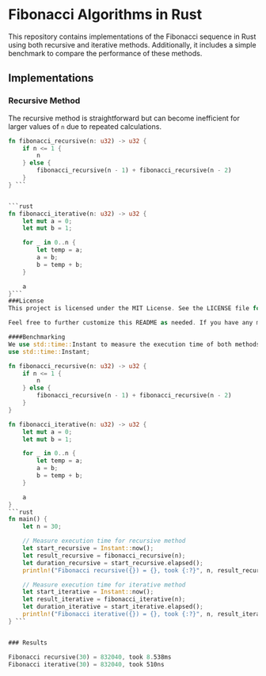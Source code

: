 # Fibonacci Algorithms in Rust

This repository contains implementations of the Fibonacci sequence in Rust using both recursive and iterative methods. Additionally, it includes a simple benchmark to compare the performance of these methods.

## Implementations

### Recursive Method

The recursive method is straightforward but can become inefficient for larger values of `n` due to repeated calculations.

```rust
fn fibonacci_recursive(n: u32) -> u32 {
    if n <= 1 {
        n
    } else {
        fibonacci_recursive(n - 1) + fibonacci_recursive(n - 2)
    }
} ```


```rust
fn fibonacci_iterative(n: u32) -> u32 {
    let mut a = 0;
    let mut b = 1;

    for _ in 0..n {
        let temp = a;
        a = b;
        b = temp + b;
    }

    a
}```
###License
This project is licensed under the MIT License. See the LICENSE file for details.

Feel free to further customize this README as needed. If you have any more questions or need additional assistance, let me know! 😊

####Benchmarking
We use std::time::Instant to measure the execution time of both methods. This approach allows us to compare the performance directly.
use std::time::Instant;

fn fibonacci_recursive(n: u32) -> u32 {
    if n <= 1 {
        n
    } else {
        fibonacci_recursive(n - 1) + fibonacci_recursive(n - 2)
    }
}

fn fibonacci_iterative(n: u32) -> u32 {
    let mut a = 0;
    let mut b = 1;

    for _ in 0..n {
        let temp = a;
        a = b;
        b = temp + b;
    }

    a
}
```rust
fn main() {
    let n = 30;

    // Measure execution time for recursive method
    let start_recursive = Instant::now();
    let result_recursive = fibonacci_recursive(n);
    let duration_recursive = start_recursive.elapsed();
    println!("Fibonacci recursive({}) = {}, took {:?}", n, result_recursive, duration_recursive);

    // Measure execution time for iterative method
    let start_iterative = Instant::now();
    let result_iterative = fibonacci_iterative(n);
    let duration_iterative = start_iterative.elapsed();
    println!("Fibonacci iterative({}) = {}, took {:?}", n, result_iterative, duration_iterative);
} ```


### Results  

Fibonacci recursive(30) = 832040, took 8.538ms
Fibonacci iterative(30) = 832040, took 510ns
